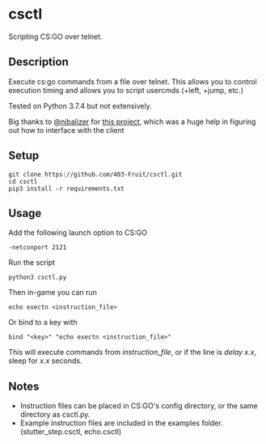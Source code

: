 # csctl
Scripting CS:GO over telnet.

## Description
Execute cs:go commands from a file over telnet. This allows you to control execution timing and allows you to script usercmds (+left, +jump, etc.)  

Tested on Python 3.7.4 but not extensively.  

Big thanks to [@nibalizer](https://github.com/nibalizer) for [this project](https://github.com/nibalizer/csgo_remote_control), which was a huge help in figuring out how to interface with the client

## Setup
    git clone https://github.com/403-Fruit/csctl.git
    cd csctl
    pip3 install -r requirements.txt

## Usage
Add the following launch option to CS:GO  

    -netconport 2121  

Run the script  

    python3 csctl.py

Then in-game you can run  

    echo exectn <instruction_file>

Or bind to a key with  

	bind "<key>" "echo exectn <instruction_file>"

This will execute commands from *instruction_file*, or if the line is *delay x.x*, sleep for *x.x* seconds.  

## Notes
- Instruction files can be placed in CS:GO's config directory, or the same directory as csctl.py.  
- Example instruction files are included in the examples folder. (stutter_step.csctl, echo.csctl)
